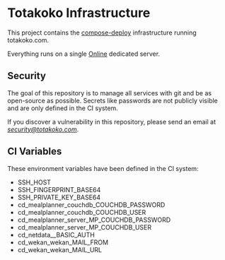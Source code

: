 # Totakoko Infrastructure

This project contains the [compose-deploy](https://github.com/totakoko/compose-deploy) infrastructure running totakoko.com.

Everything runs on a single [Online](https://www.online.net/en/server-dedicated/start-2-l) dedicated server.


## Security

The goal of this repository is to manage all services with git and be as open-source as possible.
Secrets like passwords are not publicly visible and are only defined in the CI system.

If you discover a vulnerability in this repository, please send an email at *security@totakoko.com*.


## CI Variables

These environment variables have been defined in the CI system:
- SSH_HOST
- SSH_FINGERPRINT_BASE64
- SSH_PRIVATE_KEY_BASE64
- cd_mealplanner_couchdb_COUCHDB_PASSWORD
- cd_mealplanner_couchdb_COUCHDB_USER
- cd_mealplanner_server_MP_COUCHDB_PASSWORD
- cd_mealplanner_server_MP_COUCHDB_USER
- cd_netdata__BASIC_AUTH
- cd_wekan_wekan_MAIL_FROM
- cd_wekan_wekan_MAIL_URL
